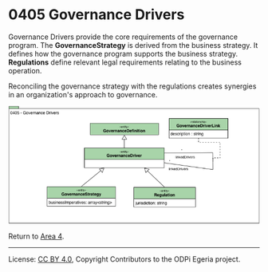 <!-- SPDX-License-Identifier: CC-BY-4.0 -->
<!-- Copyright Contributors to the ODPi Egeria project. -->

# 0405 Governance Drivers

Governance Drivers provide the core requirements of the governance program.
The **GovernanceStrategy** is derived from the business strategy.
It defines how the governance program supports the business strategy.
**Regulations** define relevant legal requirements relating to the business operation.

Reconciling the governance strategy with the regulations creates synergies
in an organization's approach to governance.

![UML](0405-Governance-Drivers.png)


Return to [Area 4](Area-4-models.md).

----
License: [CC BY 4.0](https://creativecommons.org/licenses/by/4.0/),
Copyright Contributors to the ODPi Egeria project.
